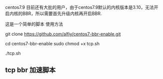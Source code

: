centos7.9 目前还有大批的用户，由于centos7.9默认的内核版本是3.10，无法开启内核的BBR，所以需要首先升级内核再开启BBR.

这是一个简单的脚本
使用方法

git clone https://github.com/alfiy/centos7-bbr-enable.git

cd centos7-bbr-enable
sudo chmod +x tcp.sh

./tcp.sh

## tcp bbr 加速脚本

